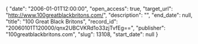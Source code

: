 {
  "date": "2006-01-01T12:00:00", 
  "open_access": true, 
  "target_url": "http://www.100greatblackbritons.com/", 
  "description": "", 
  "end_date": null, 
  "title": "100 Great Black Britons", 
  "record_id": "20060101T120000/qnx2UBCVKRd1o33zjTvfEg==", 
  "publisher": "100greatblackbritons.com", 
  "slug": 13108, 
  "start_date": null
}


